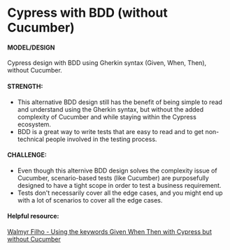 # Cypress with BDD (without Cucumber)

#### MODEL/DESIGN
Cypress design with BDD using Gherkin syntax (Given, When, Then), without Cucumber.

#### STRENGTH: 
- This alternative BDD design still has the benefit of being simple to read and understand using the Gherkin syntax, but without the added complexity of Cucumber and while staying within the Cypress ecosystem.
- BDD is a great way to write tests that are easy to read and to get non-technical people involved in the testing process.

#### CHALLENGE: 
- Even though this alternive BDD design solves the complexity issue of Cucumber, scenario-based tests (like Cucumber) are purposefully designed to have a tight scope in order to test a business requirement. 
- Tests don't necessarily cover all the edge cases, and you might end up with a lot of scenarios to cover all the edge cases.

 #### Helpful resource:
[Walmyr Filho - Using the keywords Given When Then with Cypress but without Cucumber](https://dev.to/walmyrlimaesilv/using-the-keywords-given-when-then-with-cypress-but-without-cucumber-118p)